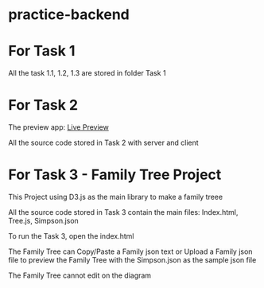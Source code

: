 # practice-backend

# For Task 1

All the task 1.1, 1.2, 1.3 are stored in folder Task 1

# For Task 2

The preview app: [Live Preview](https://profile-displayer.herokuapp.com/)

All the source code stored in Task 2 with server and client

# For Task 3 - Family Tree Project

This Project using D3.js as the main library to make a family treee

All the source code stored in Task 3 contain the main files: Index.html, Tree.js, Simpson.json

To run the Task 3, open the index.html

The Family Tree can Copy/Paste a Family json text or Upload a Family json file to preview the Family Tree with the Simpson.json as the sample json file

The Family Tree cannot edit on the diagram
